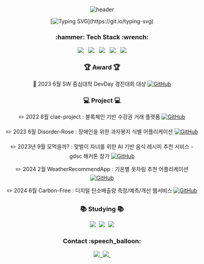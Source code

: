 <div align="center">
  
  ![header](https://capsule-render.vercel.app/api?type=Cylinder&color=fdeaf0&fontColor=000000&text=syeony&animation=twinkling)


  [![Typing SVG](https://readme-typing-svg.demolab.com?font=Fira+Code&size=30&pause=1000&color=E9B8F7B1&random=false&width=440&height=60&lines=Welcome+to+Syeony+Github!)](https://git.io/typing-svg)

  <!--
  ![Syeony's GitHub stats](https://github-readme-stats.vercel.app/api?username=syeony&show_icons=true&theme=dracula) <!-- radical -->
<!--
  ![Top Langs](https://github-readme-stats.vercel.app/api/top-langs/?username=syeony&layout=compact)
  
  -->
</div>


<h3 align="center">:hammer: Tech Stack :wrench:</h3>
<div align="center">
  <img src="https://img.shields.io/badge/C-20232a.svg?style=for-the-badge&logo=C&logoColor=#A8B9CC" /> &nbsp
  <img src="https://img.shields.io/badge/C++-20232a.svg?style=for-the-badge&logo=cplusplus&logoColor=#00599C" /> &nbsp
  <img src="https://img.shields.io/badge/Python-20232a.svg?style=for-the-badge&logo=Python&logoColor=#3776AB" /> &nbsp
  <img src="https://img.shields.io/badge/Swift-20232a.svg?style=for-the-badge&logo=Swift&logoColor=#F05138" /> &nbsp
  <img src="https://img.shields.io/badge/Flutter-20232a.svg?style=for-the-badge&logo=Flutter&logoColor=#02569B" />
</div>

<h3 align="center"> 🏆 Award 🏆 </h3>
<div align="center">
  
  🥇 2023 6월 SW 중심대학 DevDay 경진대회 대상  [![GitHub](https://img.shields.io/badge/SmartKalendar-orange?logo=github)](https://github.com/SmartKalendar)
</div>

<h3 align="center"> 💻 Project 💻 </h3>
<div align="center">
  
  :pencil2: 2022 8월 clae-project : 블록체인 기반 수강권 거래 플랫폼
  [![GitHub](https://img.shields.io/badge/ClaeProject-magenta?logo=github)](https://github.com/syeony/clae-project)

  :pencil2: 2023 6월 Disorder-Rose : 장애인을 위한 과자봉지 식별 어플리케이션
  [![GitHub](https://img.shields.io/badge/DisorderRose-blue?logo=github)](https://github.com/orgs/Disorder-ROSE)

  :pencil2: 2023년 9월 모먹을까? : 맞벌이 자녀를 위한 AI 기반 음식 레시피 추천 서비스 - gdsc 해커톤 참가
  [![GitHub](https://img.shields.io/badge/Hackathon-pink?logo=github)](https://github.com/2023-Busan-Hackathon)

  :pencil2: 2024 2월 WeatherRecommendApp : 기온별 옷차림 추천 어플리케이션
  [![GitHub](https://img.shields.io/badge/Hackathon-skyblue?logo=github)](https://github.com/SUSC-KR/SwiftUI-WeatherRecommendApp)

  :pencil2: 2024 6월 Carbon-Free : 디지털 탄소배출량 측정/예측/개선 웹서비스
  [![GitHub](https://img.shields.io/badge/CarbonFree-green?logo=github)](https://github.com/Carbon6-Free)

</div>

<h3 align="center">📚 Studying 📚</h3>
<div align="center">
  <img src="https://img.shields.io/badge/Swift-F05138.svg?style=for-the-badge&logo=Swift&logoColor=white" />&nbsp
  <img src="https://img.shields.io/badge/iOS-FF66AA?style=for-the-badge&logo=iOS&logoColor=white" />&nbsp
  <img src="https://img.shields.io/badge/Flutter-3880FF?style=for-the-badge&logo=Flutter&logoColor=white" />
</div>

<h3 align="center">Contact :speech_balloon:</h3>
<div align="center">
  <a href="[https://velog.io/@fltk1004]">
    <img src="https://img.shields.io/badge/Velog-1EBC8F?style=for-the-badge&logo=velog&logoColor=white" />&nbsp 
  </a>
  <a href="mailto:fltkfltk1004@naver.com">
    <img
      src="https://img.shields.io/badge/fltkfltk1004@naver.com-03C75A?style=for-the-badge&logo=naver&logoColor=white"/>&nbsp
  </a>
</div>


<!--
https://simpleicons.org/?q=flutter
-->


